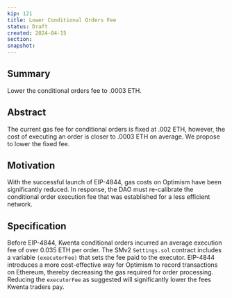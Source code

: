 ```yaml
---
kip: 121
title: Lower Conditional Orders Fee
status: Draft
created: 2024-04-15
section:
snapshot:
---
```


## Summary
Lower the conditional orders fee to .0003 ETH. 

## Abstract
The current gas fee for conditional orders is fixed at .002 ETH, however, the cost of executing an order is closer to .0003 ETH on average. We propose to lower the fixed fee.

## Motivation
With the successful launch of EIP-4844, gas costs on Optimism have been significantly reduced. In response, the DAO must re-calibrate the conditional order execution fee that was established for a less efficient network.

## Specification
Before EIP-4844, Kwenta conditional orders incurred an average execution fee of over 0.035 ETH per order. The SMv2 ``Settings.sol`` contract includes a variable ``(executorFee)`` that sets the fee paid to the executor. EIP-4844 introduces a more cost-effective way for Optimism to record transactions on Ethereum, thereby decreasing the gas required for order processing. Reducing the ``executorFee`` as suggested will significantly lower the fees Kwenta traders pay.
